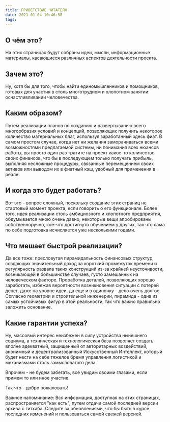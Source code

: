 ```yaml
---
title: ПРИВЕТСТВИЕ ЧИТАТЕЛЮ
date: 2021-01-04 10:46:58
tags:
---
```

## О чём это?

На этих страницах будут собраны идеи, мысли, информационные материалы, касающиеся различных аспектов деятельности проекта.

## Зачем это?
Ну, хотя бы для того, чтобы найти единомышленников и помощников, готовых для участия в столь многотрудном и хлопотном занятии: осчастливливании человечества.

## Каким образом?
Путем реализации планов по созданию и развертыванию всего многообразия условий и концепций, позволяющих получить некоторое количество материальных благ, используя заработанный здесь фиат.
В самом простом случае, когда нет ни желания заморачиваться всеми возможностями предлагаемой системы, ни понимания всех нюансов работы, вы просто один раз тратите на проект какое-то количество своих финансов, что бы в последующем только получать прибыль, выполняя несложные процедуры, связанные перемещением своих активов или выводом их в фиатный кэш, удобный для применения в реале.

## И когда это будет работать?
Вот это - вопрос сложный, поскольку создание этих страниц не стартовый момент проекта, если говорить о его функционале. Более того, идея реализации столь амбициозного и хлопотного предприятия, обдумывается мною очень давно, некоторые вещи апробированы собственноручно, кое-что достигнуто обучением у других, так что сама по себе подготовка исчисляется уже несколькими годами.

## Что мешает быстрой реализации?
Да все тоже: пресловутая пирамидальность финансовых структур, создающих значительный доход за короткий промежуток времени и регулярность развала таких конструкций из-за крайней неусточивости, возникающей в большинстве случаев, густо замешанных на человеческом факторе.
Проработка деталей, позволяющих хорошо заработать, избежав вероятности возникновения ситуации с потерей денег, даже на уровне идеи, да еще и в одиночку - дело очень долгое.
Согласно геометрии и строительной инженерии, пирамида - одна из самых устойчивых фигур в этой реальности, так что важно правильно заложить основание.

## Какие гарантии успеха?
Ну, массовый интерес неизбежен в силу устройства нынешнего социума, а техническая и технологическая база позволяет создать вполне адекватный, защищенный от авторитарных воздействий, анонимный и децентрализованный Искусственный Интеллект, который будет нести на себе тяжелое бремя управления логистикой и механизмами столь замысловатого дела.

Впрочем - не будем забегать, всё увидим своими глазами, если примем то или иное участие.

Так что - добро пожаловать!

Важное напоминание:
Вся информация, доступная на этих страницах, распространяется "как есть", путем отдачи самой последней версии архива с гитхаба. Следите за обновлениями, что бы быть в курсе последних изменений и пользоваться самой свежей версией.